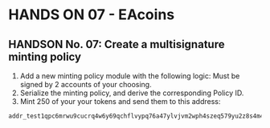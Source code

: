 # HANDS ON 07 - EAcoins

## HANDSON No. 07:  Create a multisignature minting policy

1. Add a new minting policy module with the following logic:
   Must be signed by 2 accounts of your choosing.
2. Serialize the minting policy, and derive the corresponding Policy ID.
3. Mint 250 of your your tokens and send them to this address:
```Bash
addr_test1qpc6mrwu9cucrq4w6y69qchflvypq76a47ylvjvm2wph4szeq579yu2z8s4m4tn0a9g4gfce50p25afc24knsf6pj96sz35wnt
```